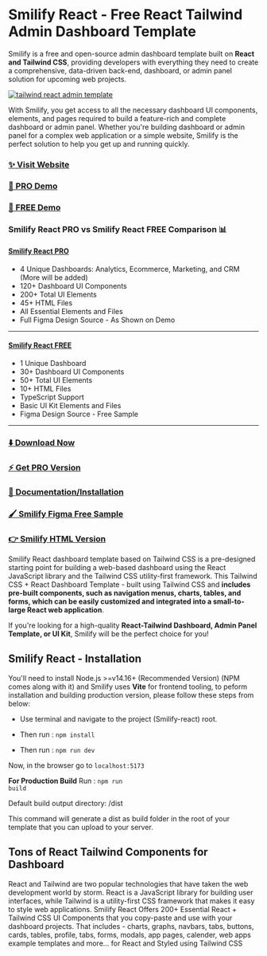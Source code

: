 # Smilify React - Free React Tailwind Admin Dashboard Template

Smilify is a free and open-source admin dashboard template built on **React and Tailwind CSS**, providing developers with everything they need to create a comprehensive, data-driven back-end, 
dashboard, or admin panel solution for upcoming web projects.

[![tailwind react admin template](https://ucarecdn.com/d2a6daed-eb9c-4c2f-8a95-4419c450e23a/Smilifyreact.jpg)](https://react-demo.Smilify.com/)


With Smilify, you get access to all the necessary dashboard UI components, elements, and pages required to build a feature-rich and complete dashboard or admin panel. Whether you're building dashboard or admin panel for a complex web application or a simple website, Smilify is the perfect solution to help you get up and running quickly.

### [✨ Visit Website](https://Smilify.com/)

### [🚀 PRO Demo](https://react-demo.Smilify.com/)
### [🚀 FREE Demo](https://free-react-demo.Smilify.com/)

### Smilify React PRO vs Smilify React FREE Comparison 📊

#### [Smilify React PRO](https://react-demo.Smilify.com/)
- 4 Unique Dashboards: Analytics, Ecommerce, Marketing, and CRM (More will be added)
- 120+ Dashboard UI Components
- 200+ Total UI Elements
- 45+ HTML Files
- All Essential Elements and Files
- Full Figma Design Source - As Shown on Demo

___

#### [Smilify React FREE](https://free-react-demo.Smilify.com/)
- 1 Unique Dashboard
- 30+ Dashboard UI Components
- 50+ Total UI Elements 
- 10+ HTML Files
- TypeScript Support
- Basic UI Kit Elements and Files
- Figma Design Source - Free Sample
___

### [⬇️ Download Now](https://Smilify.com/download)

### [⚡ Get PRO Version](https://Smilify.com/pricing)

### [📄 Documentation/Installation](https://Smilify.com/docs)

### [🖌️ Smilify Figma Free Sample](https://www.figma.com/community/file/1214477970819985778)

### [👉 Smilify HTML Version](https://github.com/Smilify/Smilify-free-tailwind-dashboard-template)

Smilify React dashboard template based on Tailwind CSS is a pre-designed starting point for building a web-based dashboard using the React JavaScript library and the Tailwind CSS utility-first framework. This Tailwind CSS + React Dashboard Template - built using Tailwind CSS and **includes pre-built components, such as navigation menus, charts, tables, and forms, which can be easily customized and integrated into a small-to-large React web application**.

If you're looking for a high-quality **React-Tailwind Dashboard, Admin Panel Template, or UI Kit**, Smilify will be the perfect choice for you!

## Smilify React - Installation

You'll need to install Node.js >=v14.16+ (Recommended Version) (NPM comes along with it) and Smilify uses **Vite** for frontend tooling, to peform installation and building production version, please follow these steps from below:

- Use terminal and navigate to the project (Smilify-react) root.

- Then run : <code>npm install</code>

- Then run : <code>npm run dev</code>

Now, in the browser go to <code>localhost:5173</code>

**For Production Build**
Run : <code>npm run build</code>

Default build output directory: /dist

This command will generate a dist as build folder in the root of your template that you can upload to your server.

## Tons of React Tailwind Components for Dashboard
React and Tailwind are two popular technologies that have taken the web development world by storm. React is a JavaScript library for building user interfaces, while Tailwind is a utility-first CSS framework that makes it easy to style web applications. Smilify React Offers 200+ Essential React + Tailwind CSS UI Components that you copy-paste and use with your dashboard projects. That includes - charts, graphs, navbars, tabs, buttons, cards, tables, profile, tabs, forms, modals, app pages, calender, web apps example templates and more... for React and Styled using Tailwind CSS
